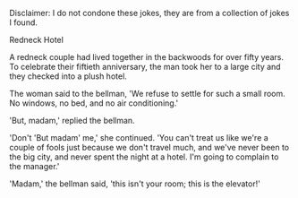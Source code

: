 Disclaimer: I do not condone these jokes, they are from a collection of jokes I found.

Redneck Hotel

A redneck couple had lived together in the backwoods for over fifty years. To celebrate their fiftieth anniversary, the man took her to a large city and they checked into a plush hotel.

The woman said to the bellman, 'We refuse to settle for such a small room. No windows, no bed, and no air conditioning.'

'But, madam,' replied the bellman.

'Don't 'But madam' me,' she continued. 'You can't treat us like we're a couple of fools just because we don't travel much, and we've never been to the big city, and never spent the night at a hotel. I'm going to complain to the manager.'

'Madam,' the bellman said, 'this isn't your room; this is the elevator!'

